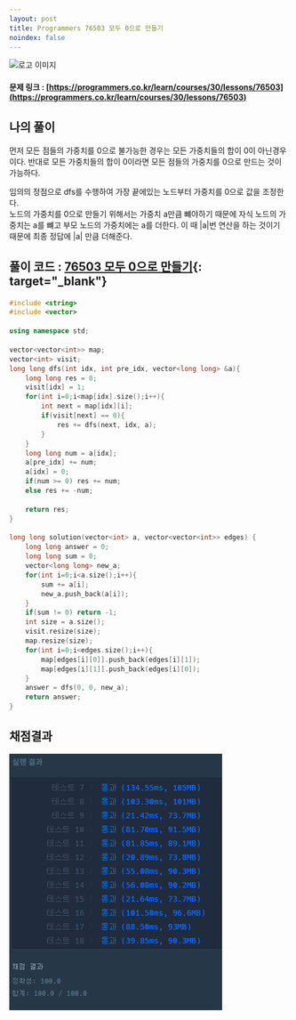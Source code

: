 ```yaml
---
layout: post
title: Programmers 76503 모두 0으로 만들기
noindex: false
---
```

![로고 이미지](https://s3.ap-northeast-2.amazonaws.com/grepp-cloudfront/programmers_imgs/design/logo.jpg)

#### 문제 링크 : [https://programmers.co.kr/learn/courses/30/lessons/76503](https://programmers.co.kr/learn/courses/30/lessons/76503)


## 나의 풀이
먼저 모든 점들의 가중치를 0으로 불가능한 경우는 모든 가중치들의 합이 0이 아닌경우이다. 반대로 모든 가중치들의 합이 0이라면 모든 점들의 가중치를 0으로 만드는 것이 가능하다.                  

임의의 정점으로 dfs를 수행하여 가장 끝에있는 노드부터 가중치를 0으로 값을 조정한다.                 
노드의 가중치를 0으로 만들기 위해서는 가중치 a만큼 뺴야하기 때문에 자식 노드의 가중치는 a를 뺴고 부모 노드의 가중치에는 a를 더한다. 이 때 |a|번 연산을 하는 것이기 때문에 최종 정답에 |a| 만큼 더해준다.                     


## 풀이 코드 : [76503 모두 0으로 만들기](https://github.com/sun-pyo/algorithm/blob/main/programmers/76503.cpp){: target="_blank"}

```c++
#include <string>
#include <vector>

using namespace std;

vector<vector<int>> map;
vector<int> visit;
long long dfs(int idx, int pre_idx, vector<long long> &a){
    long long res = 0;
    visit[idx] = 1;
    for(int i=0;i<map[idx].size();i++){
        int next = map[idx][i];
        if(visit[next] == 0){
            res += dfs(next, idx, a);
        }
    }  
    long long num = a[idx];
    a[pre_idx] += num;
    a[idx] = 0;
    if(num >= 0) res += num;
    else res += -num;
    
    return res;
}

long long solution(vector<int> a, vector<vector<int>> edges) {
    long long answer = 0;
    long long sum = 0;
    vector<long long> new_a;
    for(int i=0;i<a.size();i++){
        sum += a[i];
        new_a.push_back(a[i]);
    }
    if(sum != 0) return -1;
    int size = a.size();
    visit.resize(size);
    map.resize(size);
    for(int i=0;i<edges.size();i++){
        map[edges[i][0]].push_back(edges[i][1]);
        map[edges[i][1]].push_back(edges[i][0]);
    }
    answer = dfs(0, 0, new_a);
    return answer;
}
```


## 채점결과

![42586](\algorithm\img\programmers_76503.PNG)
